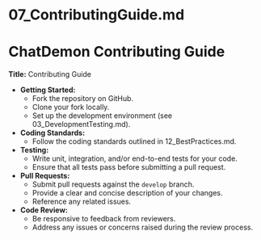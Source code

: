 # 07_ContributingGuide.md
# ChatDemon Contributing Guide
**Title:** Contributing Guide

*   **Getting Started:**
    *   Fork the repository on GitHub.
    *   Clone your fork locally.
    *   Set up the development environment (see 03_DevelopmentTesting.md).
*   **Coding Standards:**
    *   Follow the coding standards outlined in 12_BestPractices.md.
*   **Testing:**
    *   Write unit, integration, and/or end-to-end tests for your code.
    *   Ensure that all tests pass before submitting a pull request.
*   **Pull Requests:**
    *   Submit pull requests against the `develop` branch.
    *   Provide a clear and concise description of your changes.
    *   Reference any related issues.
*   **Code Review:**
    *   Be responsive to feedback from reviewers.
    *   Address any issues or concerns raised during the review process.